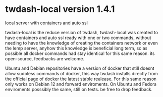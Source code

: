 # twdash-local version 1.4.1
local server with containers and auto ssl

twdash-local is the reduce version of twdash, twdash-local was created to have containers and auto ssl ready with one or two commands, without needing to have the knowledge of creating the containers network or even the lemp server, anyhow this knowledge is beneficial long term, so as possible all docker commands had stay identical for this same reason.  its open-source, feedbacks are welcome.  

Ubuntu and Debian repositories have a version of docker that still doesnt allow sudoless commands of docker, this way twdash installs directly from the official page of docker the latest stable realease.
For this same reason only works on Debian 12 and forward enviroments. 
On Ubuntu and Fedora enviroments posssibly the same, still on tests. be free to drop feedback.

